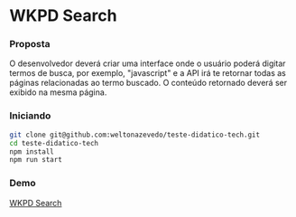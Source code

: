 # WKPD Search

### Proposta
O desenvolvedor deverá criar uma interface onde o usuário poderá digitar termos de busca, por exemplo, "javascript" e a API irá te retornar todas as páginas relacionadas ao termo buscado. O conteúdo retornado deverá ser exibido na mesma página.

### Iniciando

```bash
git clone git@github.com:weltonazevedo/teste-didatico-tech.git
cd teste-didatico-tech
npm install
npm run start
```

### Demo

[WKPD Search](https://wkpd.hexagoonrpg.com/)




